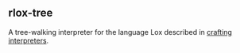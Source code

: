 ## rlox-tree
A tree-walking interpreter for the language Lox described in [crafting interpreters](https://www.craftinginterpreters.com/).
